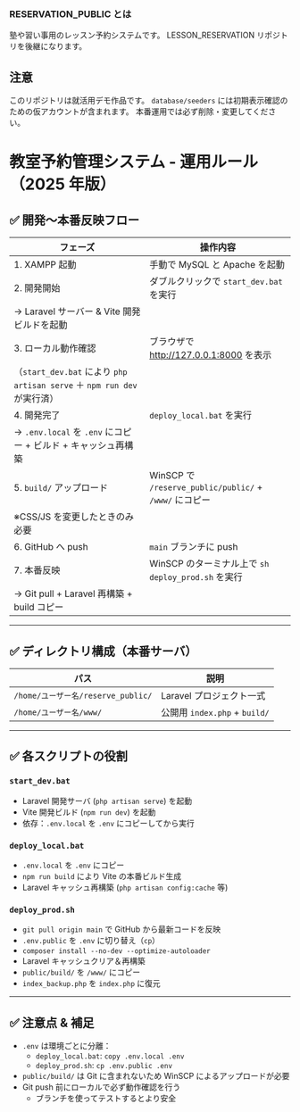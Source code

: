 ### RESERVATION_PUBLIC とは

塾や習い事用のレッスン予約システムです。
LESSON_RESERVATION リポジトリを後継になります。

## 注意

このリポジトリは就活用デモ作品です。
`database/seeders` には初期表示確認のための仮アカウントが含まれます。
本番運用では必ず削除・変更してください。

# 教室予約管理システム - 運用ルール（2025 年版）

## ✅ 開発〜本番反映フロー

| フェーズ                                                                 | 操作内容                                               |
| ------------------------------------------------------------------------ | ------------------------------------------------------ |
| 1. XAMPP 起動                                                            | 手動で MySQL と Apache を起動                          |
| 2. 開発開始                                                              | ダブルクリックで `start_dev.bat` を実行                |
| → Laravel サーバー & Vite 開発ビルドを起動                               |
| 3. ローカル動作確認                                                      | ブラウザで http://127.0.0.1:8000 を表示                |
| （`start_dev.bat` により `php artisan serve` ＋ `npm run dev` が実行済） |
| 4. 開発完了                                                              | `deploy_local.bat` を実行                              |
| → `.env.local` を `.env` にコピー + ビルド + キャッシュ再構築            |
| 5. `build/` アップロード                                                 | WinSCP で `/reserve_public/public/` + `/www/` にコピー |
| ※CSS/JS を変更したときのみ必要                                           |
| 6. GitHub へ push                                                        | `main` ブランチに push                                 |
| 7. 本番反映                                                              | WinSCP のターミナル上で `sh deploy_prod.sh` を実行     |
| → Git pull + Laravel 再構築 + build コピー                               |

---

## ✅ ディレクトリ構成（本番サーバ）

| パス                               | 説明                          |
| ---------------------------------- | ----------------------------- |
| `/home/ユーザー名/reserve_public/` | Laravel プロジェクト一式      |
| `/home/ユーザー名/www/`            | 公開用 `index.php` + `build/` |

---

## ✅ 各スクリプトの役割

### `start_dev.bat`

-   Laravel 開発サーバ (`php artisan serve`) を起動
-   Vite 開発ビルド (`npm run dev`) を起動
-   依存：`.env.local` を `.env` にコピーしてから実行

### `deploy_local.bat`

-   `.env.local` を `.env` にコピー
-   `npm run build` により Vite の本番ビルド生成
-   Laravel キャッシュ再構築 (`php artisan config:cache` 等)

### `deploy_prod.sh`

-   `git pull origin main` で GitHub から最新コードを反映
-   `.env.public` を `.env` に切り替え（`cp`）
-   `composer install --no-dev --optimize-autoloader`
-   Laravel キャッシュクリア＆再構築
-   `public/build/` を `/www/` にコピー
-   `index_backup.php` を `index.php` に復元

---

## ✅ 注意点 & 補足

-   `.env` は環境ごとに分離：
    -   `deploy_local.bat`: `copy .env.local .env`
    -   `deploy_prod.sh`: `cp .env.public .env`
-   `public/build/` は Git に含まれないため WinSCP によるアップロードが必要
-   Git push 前にローカルで必ず動作確認を行う
    -   ブランチを使ってテストするとより安全
